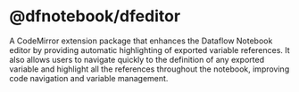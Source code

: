 # @dfnotebook/dfeditor

A CodeMirror extension package that enhances the Dataflow Notebook editor by providing automatic highlighting of exported variable references. It also allows users to navigate quickly to the definition of any exported variable and highlight all the references throughout the notebook, improving code navigation and variable management.

